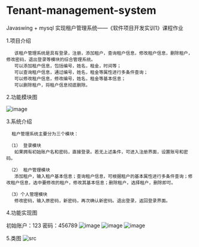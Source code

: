 # Tenant-management-system
Javaswing + mysql 实现租户管理系统——《软件项目开发实训1》课程作业

1.项目介绍

       该租户管理系统是具有登录，注册，添加租户，查询租户信息，修改租户信息，删除租户，修改密码，退出登录等模块的综合管理系统。
       可以添加租户信息，包括编号，姓名，租金，时间等；
       可以查询租户信息，通过编号，姓名，租金等属性进行多条件查询；
       可以修改租户信息，修改编号，姓名，租金等基本信息；
       可以删除租户，将租户信息彻底删除。
       
2.功能模块图

  ![image](https://github.com/Curtis-Mou/Tenant-management-system/assets/103250873/63871b3f-c1cf-45ed-895e-a65e4fe73125)

3.系统介绍

      租户管理系统主要分为三个模块：
     
     （1） 登录模块
       如果拥有初始账户名和密码，直接登录。若无上述条件，可进入注册界面，设置账号和密码。
     
     （2） 租户管理模块
       添加租户，输入租户基本信息；查询租户信息，可根据租户的基本属性进行多条件查询；修改租户信息，选中要修改的租户，修改其基本信息；删除租户，选择租户，删除即可。
     
     （3）个人管理模块
       修改密码，输入原密码，新密码，再次确认新密码。退出登录，返回登录界面。
       
 4.功能实现图
 
 初始账户：123    密码：456789
 ![image](https://github.com/Curtis-Mou/Tenant-management-system/assets/103250873/84419c42-3cec-4f3f-99c7-7744c1c01217)
![image](https://github.com/Curtis-Mou/Tenant-management-system/assets/103250873/8cbfbfc8-3d37-41df-a881-c49f0a8f0c24)
![image](https://github.com/Curtis-Mou/Tenant-management-system/assets/103250873/9061f9a6-4b53-449c-9bf9-17b7b609ac56)

       
 5.类图
 ![src](https://github.com/Curtis-Mou/Tenant-management-system/assets/103250873/7faecc2e-f8d5-4963-8fd9-628a998cbe55)


